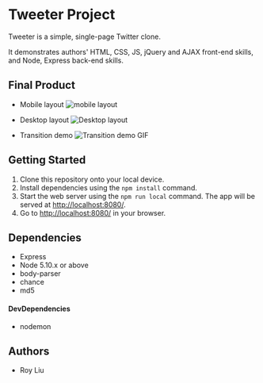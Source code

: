# Tweeter Project

Tweeter is a simple, single-page Twitter clone.

It demonstrates authors' HTML, CSS, JS, jQuery and AJAX front-end skills, and Node, Express back-end skills.

## Final Product
* Mobile layout
![mobile layout]()

* Desktop layout
![Desktop layout]()

* Transition demo
![Transition demo GIF]()


## Getting Started

1. Clone this repository onto your local device.
2. Install dependencies using the `npm install` command.
3. Start the web server using the `npm run local` command. The app will be served at <http://localhost:8080/>.
4. Go to <http://localhost:8080/> in your browser.

## Dependencies

- Express
- Node 5.10.x or above
- body-parser
- chance
- md5
#### DevDependencies
- nodemon

## Authors
- Roy Liu 
